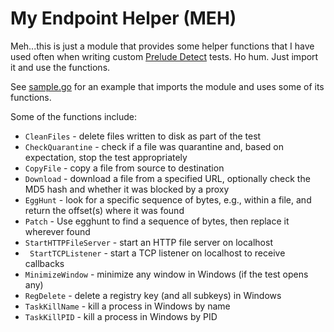 # My Endpoint Helper (MEH)

Meh...this is just a module that provides some helper functions that I have used often when writing custom [Prelude Detect](https://docs.preludesecurity.com/docs/the-basics) tests. Ho hum. Just import it and use the functions.

See [sample.go](examples/sample.go) for an example that imports the module and uses some of its functions.

Some of the functions include:
* `CleanFiles` - delete files written to disk as part of the test
* `CheckQuarantine` - check if a file was quarantine and, based on expectation, stop the test appropriately
* `CopyFile` - copy a file from source to destination
* `Download` - download a file from a specified URL, optionally check the MD5 hash and whether it was blocked by a proxy
* `EggHunt` - look for a specific sequence of bytes, e.g., within a file, and return the offset(s) where it was found
* `Patch` - Use egghunt to find a sequence of bytes, then replace it wherever found
* `StartHTTPFileServer` - start an HTTP file server on localhost
* ` StartTCPListener` - start a TCP listener on localhost to receive callbacks
* `MinimizeWindow` - minimize any window in Windows (if the test opens any)
* `RegDelete` - delete a registry key (and all subkeys) in Windows
* `TaskKillName` - kill a process in Windows by name
* `TaskKillPID` - kill a process in Windows by PID